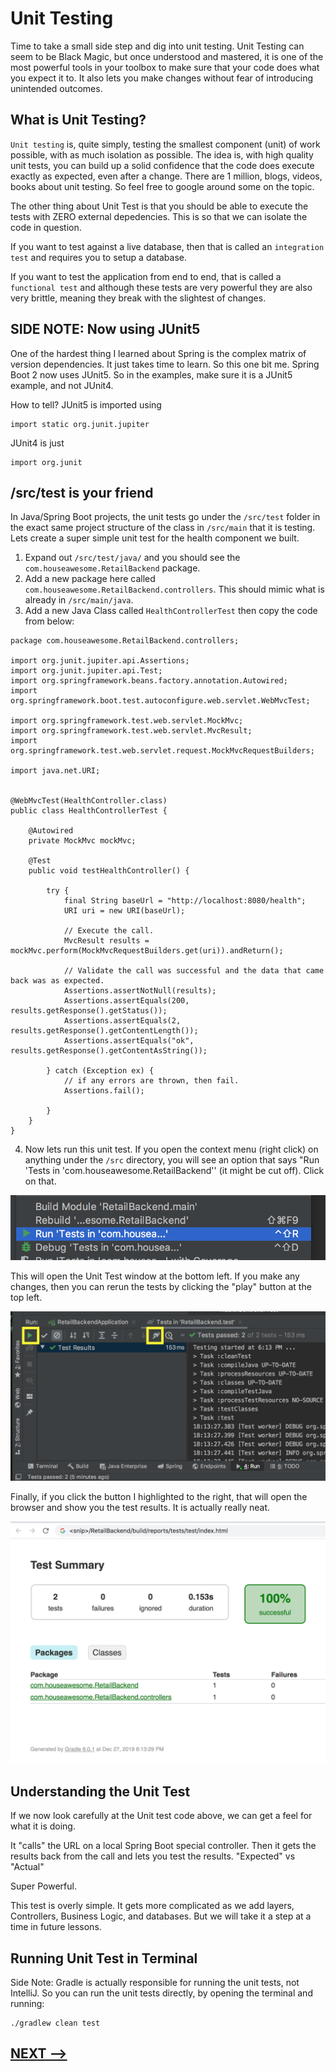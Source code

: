 # Unit Testing

Time to take a small side step and dig into unit testing. Unit Testing can seem to be Black Magic, but once understood and mastered, it is one of the most powerful tools in your toolbox to make sure that your code does what you expect it to. It also lets you make changes without fear of introducing unintended outcomes. 

## What is Unit Testing?

`Unit testing` is, quite simply, testing the smallest component (unit) of work possible, with as much isolation as possible. The idea is, with high quality unit tests, you can build up a solid confidence that the code does execute exactly as expected, even after a change. There are 1 million, blogs, videos, books about unit testing.  So feel free to google around some on the topic. 

The other thing about Unit Test is that you should be able to execute the tests with ZERO external depedencies. This is so that we can isolate the code in question. 

If you want to test against a live database, then that is called an `integration test` and requires you to setup a database. 

If you want to test the application from end to end, that is called a `functional test` and although these tests are very powerful they are also very brittle, meaning they break with the slightest of changes. 

## SIDE NOTE: Now using JUnit5

One of the hardest thing I learned about Spring is the complex matrix of version dependencies.  It just takes time to learn. So this one bit me. Spring Boot 2 now uses JUnit5.  So in the examples, make sure it is a JUnit5 example, and not JUnit4. 

How to tell?  JUnit5 is imported using 

```
import static org.junit.jupiter
```

JUnit4 is just 
```
import org.junit
```


## /src/test is your friend

In Java/Spring Boot projects, the unit tests go under the `/src/test` folder in the exact same project structure of the class in `/src/main` that it is testing. Lets create a super simple unit test for the health component we built. 

1. Expand out `/src/test/java/` and you should see the `com.houseawesome.RetailBackend` package. 
2. Add a new package here called `com.houseawesome.RetailBackend.controllers`. This should mimic what is already in `/src/main/java`. 
3. Add a new Java Class called `HealthControllerTest` then copy the code from below:
```
package com.houseawesome.RetailBackend.controllers;

import org.junit.jupiter.api.Assertions;
import org.junit.jupiter.api.Test;
import org.springframework.beans.factory.annotation.Autowired;
import org.springframework.boot.test.autoconfigure.web.servlet.WebMvcTest;

import org.springframework.test.web.servlet.MockMvc;
import org.springframework.test.web.servlet.MvcResult;
import org.springframework.test.web.servlet.request.MockMvcRequestBuilders;

import java.net.URI;


@WebMvcTest(HealthController.class)
public class HealthControllerTest {

    @Autowired
    private MockMvc mockMvc;

    @Test
    public void testHealthController() {

        try {
            final String baseUrl = "http://localhost:8080/health";
            URI uri = new URI(baseUrl);

            // Execute the call.
            MvcResult results = mockMvc.perform(MockMvcRequestBuilders.get(uri)).andReturn();

            // Validate the call was successful and the data that came back was as expected.
            Assertions.assertNotNull(results);
            Assertions.assertEquals(200, results.getResponse().getStatus());
            Assertions.assertEquals(2, results.getResponse().getContentLength());
            Assertions.assertEquals("ok", results.getResponse().getContentAsString());

        } catch (Exception ex) {
            // if any errors are thrown, then fail.
            Assertions.fail();

        }
    }
}
```
4. Now lets run this unit test.  If you open the context menu (right click) on anything under the `/src` directory, you will see an option that says "Run 'Tests in 'com.houseawesome.RetailBackend'' (it might be cut off). Click on that. 

![](14-running-unit-tests.png)

This will open the Unit Test window at the bottom left.  If you make any changes, then you can rerun the tests by clicking the "play" button at the top left. 

![](14-re-running-unit-tests.png)

Finally, if you click the button I highlighted to the right, that will open the browser and show you the test results.  It is actually really neat. 

![](14-unit-test-results.png)


## Understanding the Unit Test

If we now look carefully at the Unit test code above, we can get a feel for what it is doing.

It "calls" the URL on a local Spring Boot special controller. Then it gets the results back from the call and lets you test the results. "Expected" vs "Actual"

Super Powerful. 

This test is overly simple.  It gets more complicated as we add layers, Controllers, Business Logic, and databases.  But we will take it a step at a time in future lessons. 

## Running Unit Test in Terminal

Side Note: Gradle is actually responsible for running the unit tests, not IntelliJ.  So you can run the unit tests directly, by opening the terminal and running:

```
./gradlew clean test
```

## [NEXT -->](15-unit-testing-part-2.md)